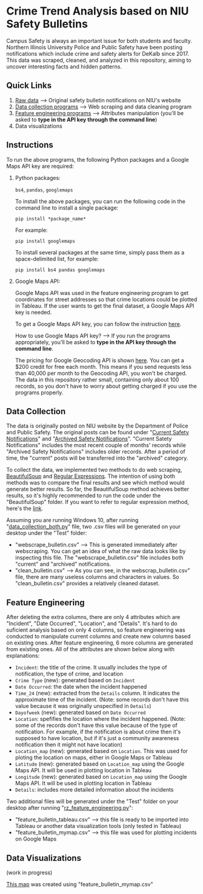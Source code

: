 # Crime Trend Analysis based on NIU Safety Bulletins
Campus Safety is always an important issue for both students and faculty. Northern Illinois University Police and Public Safety have been posting notifications which include crime and safety alerts for DeKalb since 2017. This data was scraped, cleaned, and analyzed in this repository, aiming to uncover interesting facts and hidden patterns.

## Quick Links
1. [Raw data](https://www.niu.edu/publicsafety/emergency/safetybulletin/index.shtml) --> Original safety bulletin notifications on NIU's website
2. [Data collection programs](https://github.com/benteechur/niu-safety-bulletins/blob/master/scrapeAndClean/BeautifulSoup/data_collection_both.py) --> Web scraping and data cleaning program 
3. [Feature engineering programs](https://github.com/benteechur/niu-safety-bulletins/blob/master/featureEngineering/rz_feature_engineering.py) --> Attributes manipulation (you'll be asked to **type in the API key through the command line**)
4. Data visualizations

## Instructions
To run the above programs, the following Python packages and a Google Maps API key are required:
1. Python packages:

   `bs4`, `pandas`, `googlemaps`
   
   To install the above packages, you can run the following code in the command line to install a single package:
   
   `pip install *package_name*` 
   
   For example:
   
   `pip install googlemaps`
   
   To install several packages at the same time, simply pass them as a space-delimited list, for example:
   
   `pip install bs4 pandas googlemaps`
   
2. Google Maps API:

   Google Maps API was used in the feature engineering program to get coordinates for street addresses so that crime locations could be plotted in Tableau. If the
   user wants to get the final dataset, a Google Maps API key is needed.
   
   To get a Google Maps API key, you can follow the instruction [here](https://elfsight.com/blog/2018/06/how-to-get-google-maps-api-key-guide/). 
   
   How to use Google Maps API key? --> If you run the programs appropriately, you'll be asked to **type in the API key through the command line**.
   
   The pricing for Google Geocoding API is shown [here](https://developers.google.com/maps/documentation/geocoding/usage-and-billing). You can get a $200 credit for free each month. This means if you send requests less than 40,000 per month to the Geocoding API, you won't be charged. The data in this repository rather small, containing only about 100 records, so you don't have to worry about getting charged if you use the programs properly.

## Data Collection

The data is originally posted on NIU website by the Department of Police and Public Safety. The original posts can be found under "[Current Safety Notifications](https://www.niu.edu/publicsafety/emergency/safetybulletin/index.shtml)" and "[Archived Safety Notifications](https://www.niu.edu/publicsafety/emergency/safetybulletin/archive.shtml)". "Current Satety Notifications" includes the most recent couple of months' records while "Archived Safety Notifications" includes older records. After a period of time, the "current" posts will be transferred into the "archived" category.

To collect the data, we implemented two methods to do web scraping, [BeautifulSoup](https://github.com/benteechur/niu-safety-bulletins/blob/master/scrapeAndClean/BeautifulSoup/data_collection_both.py) and [Regular Expressions](https://github.com/benteechur/niu-safety-bulletins/blob/master/scrapeAndClean/regularExpressions/main.py). The intention of using both methods was to compare the final results and see which method would generate better results. So far, the BeautifulSoup method achieves better results, so it's highly recommended to run the code under the "BeautifulSoup" folder. If you want to refer to regular expression method, here's the [link](https://github.com/benteechur/niu-safety-bulletins/tree/master/scrapeAndClean/regularExpressions).

Assuming you are running Windows 10, after running "[data_collection_both.py](https://github.com/benteechur/niu-safety-bulletins/blob/master/scrapeAndClean/BeautifulSoup/data_collection_both.py)" file, two .csv files will be generated on your desktop under the "Test" folder:

* "webscrape_bulletin.csv" --> This is generated immediately after webscraping. You can get an idea of what the raw data looks like by inspecting this file. The "webscrape_bulletin.csv" file includes both "current" and "archived" notifications. 
* "clean_bulletin.csv" --> As you can see, in the webscrap_bulletin.csv" file, there are many useless columns and characters in values. So "clean_bulletin.csv" provides a relatively cleaned dataset.

## Feature Engineering
After deleting the extra columns, there are only 4 attributes which are "Incident", "Date Occurred", "Location", and "Details". It's hard to do suficient analysis based on only 4 columns, so feature engineering was conducted to manipulate current columns and create new columns based on existing ones. After feature engineering, 6 more columns are generated from existing ones. All of the attributes are shown below along with explanations:

  * `Incident`: the title of the crime. It usually includes the type of notification, the type of crime, and location
  * `Crime Type` (new): generated based on `Incident`
  * `Date Occurred`: the date when the incident happened
  * `Time_24` (new): extracted from the `Details` column. It indicates the approximate time of the incident. (Note: some records don't have this value because it was originally unspecified in `Details`)
  * `Dayofweek` (new): generated based on `Date Occurred`
  * `Location`: spefifies the location where the incident happened. (Note: some of the records don't have this value because of the type of notification. For example, if the notification is about crime then it's supposed to have location, but if it's just a community awareness notification then it might not have location)
  * `Location_map` (new): generated based on `Location`. This was used for ploting the location on maps, either in Google Maps or Tableau
  * `Latitude` (new): generated based on `Location_map` using the Google Maps API. It will be used in plotting location in Tableau
  * `Longitude` (new): generated based on `Location_map` using the Google Maps API. It will be used in plotting location in Tableau
  * `Details`: includes more detailed information about the incidents
  
Two additional files will be generated under the "Test" folder on your desktop after running "[rz_feature_engineering.py](https://github.com/benteechur/niu-safety-bulletins/blob/master/featureEngineering/rz_feature_engineering.py)":
* "feature_bulletin_tableau.csv" --> this file is ready to be imported into Tableau or another data visualization tools (only tested in Tableau)
* "feature_bulletin_mymap.csv" --> this file was used for plotting incidents on Google Maps

## Data Visualizations
(work in progress)

[This map](https://drive.google.com/open?id=1FiawtAnmyKVsgoig--g0h_7iPoOZ575L&usp=sharing) was created using "feature_bulletin_mymap.csv"
